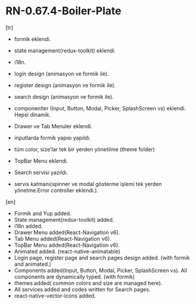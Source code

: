 # RN-0.67.4-Boiler-Plate

[tr]
- formik eklendi.
- state management(redux-toolkit) eklendi. 
- i18n. 
- login design (animasyon ve formik ile). 
- register design (animasyon ve formik ile). 
- search design (animasyon ve formik ile).  
- componentler (Input, Button, Modal, Picker, SplashScreen vs) eklendi. Hepsi dinamik. 
- Drawer ve Tab Menuler eklendi.
- inputlarda formik yapısı yapıldı.
- tüm color, size'lar tek bir yerden yönetilme (theme folder)
- TopBar Menu eklendi.
- Search servisi yazıldı.

- servis katmanı(spinner ve modal gösterme işlemi tek yerden yönetme.Error controller eklendi.).


[en]
- Formik and Yup added.
- State management(redux-toolkit) added.
- i18n added.
- Drawer Menu added(React-Navigation v6).
- Tab Menu added(React-Navigation v6).
- TopBar Menu added(React-Navigation v6).
- Animated added. (react-native-animatable)
- Login page, register page and search pages design added. (with formik and animated.)
- Components added(Input, Button, Modal, Picker, SplashScreen vs). All components are dynamically typed. (with formik)
- themes added( common colors  and size are managed here).
- All services added and codes written for Search pages.
- react-native-vector-icons added.